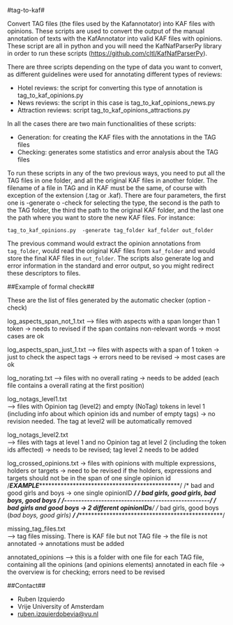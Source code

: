 #tag-to-kaf#

Convert TAG files (the files used by the Kafannotator) into KAF files with opinions. These scripts are used to convert
the output of the manual annotation of texts with the KafAnnotator into valid KAF files with opinions. These script
are all in python and you will need the KafNafParserPy library in order to run these scripts (https://github.com/cltl/KafNafParserPy).

There are three scripts depending on the type of data you want to convert, as different guidelines were used for annotating different
types of reviews:
* Hotel reviews: the script for converting this type of annotation is tag_to_kaf_opinions.py
* News reviews: the script in this case is tag_to_kaf_opinions_news.py
* Attraction reviews: script tag_to_kaf_opinions_attractions.py

In all the cases there are two main functionalities of these scripts:
* Generation: for creating the KAF files with the annotations in the TAG files
* Checking: generates some statistics and error analysis about the TAG files

To run these scripts in any of the two previous ways, you need to put all the TAG files in one folder, and all the original
KAF files in another folder. The filename of a file in TAG and in KAF must be the same, of course with exception of the extension (.tag or .kaf).
There are four parameters, the first one is -generate o -check for selecting the type, the second is the path to the TAG folder, the third
the path to the original KAF folder, and the last one the path where you want to store the new KAF files. For instance:
````shell
tag_to_kaf_opinions.py  -generate tag_folder kaf_folder out_folder
````
The previous command would extract the opinion annotations from `tag_folder`, would read the original KAF files from `kaf_folder`
and would store the final KAF files in `out_folder`. The scripts also generate log and error information in the standard and error output, 
so you might redirect these descriptors to files.


##Example of formal check##

These are the list of files generated by the automatic checker (option -check)


log_aspects_span_not_1.txt 
—> files with aspects with a span longer than 1 token
-> needs to revised if the span contains non-relevant words
-> most cases are ok

log_aspects_span_just_1.txt 
—> files with aspects with a span of 1 token
-> just to check the aspect tags
-> errors need to be revised
-> most cases are ok

log_norating.txt 
—> files with no overall rating
-> needs to be added (each file contains a overall rating at the first position)

log_notags_level1.txt  
—> files with Opinion tag (level2) and empty (NoTag) tokens in level 1 (including info about which opinion ids and number of empty tags)
-> no revision needed. The tag at level2 will be automatically removed


log_notags_level2.txt  
—> files with tags at level 1 and no Opinion tag at level 2 (including the token ids affected)
-> needs to be revised; tag level 2 needs to be added

log_crossed_opinions.txt
-> files with opinions with multiple expressions, holders or targets
-> need to be revised if the holders, expressions and targets should not be in the span of one single opinion id
/*****EXAMPLE***************************************************/
/* bad and good girls and boys -> one single opinionID *********/
/* bad girls, good girls, bad boys, good boys ******************/
/******---------------------------------------------------******/
/* bad girls and good boys -> 2 different opinionIDs************/
/* bad girls, good boys  (*bad boys, *good girls) **************/ 
/***************************************************************/




missing_tag_files.txt  
—> tag files missing. There is KAF file but not TAG file
-> the file is not annotated
-> annotations must be added

annotated_opinions
—> this is a folder with one file for each TAG file, containing all the opinions (and opinions elements) annotated in each file
-> the overview is for checking; errors need to be revised


##Contact##
* Ruben Izquierdo
* Vrije University of Amsterdam
* ruben.izquierdobevia@vu.nl
